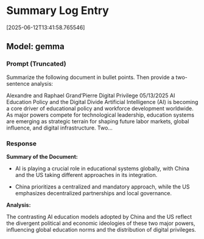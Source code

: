# Summary Log Entry

[2025-06-12T13:41:58.765546]
## Model: gemma
### Prompt (Truncated)
Summarize the following document in bullet points. Then provide a two-sentence analysis:

Alexandre and Raphael Grand’Pierre Digital Privilege 05/13/2025 AI Education Policy and the Digital Divide Artificial Intelligence (AI) is becoming a core driver of educational policy and workforce development worldwide. As major powers compete for technological leadership, education systems are emerging as strategic terrain for shaping future labor markets, global influence, and digital infrastructure. Two...
### Response
**Summary of the Document:**

- AI is playing a crucial role in educational systems globally, with China and the US taking different approaches in its integration.


- China prioritizes a centralized and mandatory approach, while the US emphasizes decentralized partnerships and local governance.


**Analysis:**

The contrasting AI education models adopted by China and the US reflect the divergent political and economic ideologies of these two major powers, influencing global education norms and the distribution of digital privileges.